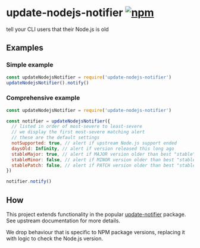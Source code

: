 # update-nodejs-notifier [![npm](https://img.shields.io/npm/v/update-nodejs-notifier.js.svg?maxAge=2592000)](https://www.npmjs.com/package/update-nodejs-notifier.js)

tell your CLI users that their Node.js is old


## Examples


### Simple example

```js
const updateNodejsNotifier = require('update-nodejs-notifier')
updateNodejsNotifier().notify()
```


### Comprehensive example

```js
const updateNodejsNotifier = require('update-nodejs-notifier')

const notifier = updateNodejsNotifier({
  // listed in order of most-severe to least-severe
  // we display the first most-severe matching alert
  // these are the default settings
  notSupported: true, // alert if upstream Node.js support ended
  daysOld: Infinity, // alert if version released this long ago
  stableMajor: true, // alert if MAJOR version older than best "stable"
  stableMinor: false, // alert if MINOR version older than best "stable"
  stablePatch: false, // alert if PATCH version older than best "stable"
})

notifier.notify()
```


## How

This project extends functionality in the popular [update-notifier](https://github.com/yeoman/update-notifier) package.
See upstream documentation for more details.

We drop behaviour that is specific to NPM package versions,
replacing it with logic to check the Node.js version.
